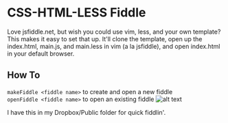 CSS-HTML-LESS Fiddle
====================

Love jsfiddle.net, but wish you could use vim, less, and your own
template? This makes it easy to set that up. It'll clone the template,
open up the index.html, main.js, and main.less in vim (a la jsfiddle),
and open index.html in your default browser.

How To
---------------------
`makeFiddle <fiddle name>` to create and open a new fiddle  
`openFiddle <fiddle name>` to open an existing fiddle
![alt
text](http://farm8.staticflickr.com/7258/7726183700_9087fbde65_b.jpg
"Title")

I have this in my Dropbox/Public folder for quick fiddlin'.
